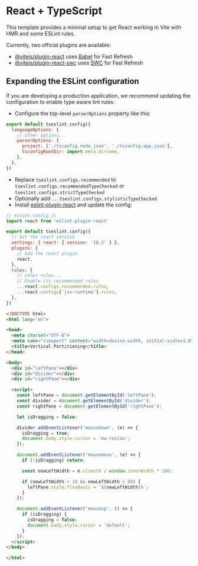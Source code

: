 # React + TypeScript

This template provides a minimal setup to get React working in Vite with HMR and some ESLint rules.

Currently, two official plugins are available:

- [@vitejs/plugin-react]() uses [Babel]() for Fast Refresh
- [@vitejs/plugin-react-swc]() uses [SWC]() for Fast Refresh

## Expanding the ESLint configuration

If you are developing a production application, we recommend updating the configuration to enable type aware lint rules:

- Configure the top-level `parserOptions` property like this:

```js
export default tseslint.config({
  languageOptions: {
    // other options...
    parserOptions: {
      project: ['./tsconfig.node.json', './tsconfig.app.json'],
      tsconfigRootDir: import.meta.dirname,
    },
  },
})
```

- Replace `tseslint.configs.recommended` to `tseslint.configs.recommendedTypeChecked` or `tseslint.configs.strictTypeChecked`
- Optionally add `...tseslint.configs.stylisticTypeChecked`
- Install [eslint-plugin-react]() and update the config:

```js
// eslint.config.js
import react from 'eslint-plugin-react'

export default tseslint.config({
  // Set the react version
  settings: { react: { version: '18.3' } },
  plugins: {
    // Add the react plugin
    react,
  },
  rules: {
    // other rules...
    // Enable its recommended rules
    ...react.configs.recommended.rules,
    ...react.configs['jsx-runtime'].rules,
  },
})
```


```html
<!DOCTYPE html>
<html lang="en">

<head>
  <meta charset="UTF-8">
  <meta name="viewport" content="width=device-width, initial-scale=1.0">
  <title>Vertical Partitioning</title>
</head>

<body>
  <div id="leftPane"></div>
  <div id="divider"></div>
  <div id="rightPane"></div>

  <script>
    const leftPane = document.getElementById('leftPane');
    const divider = document.getElementById('divider');
    const rightPane = document.getElementById('rightPane');

    let isDragging = false;

    divider.addEventListener('mousedown', (e) => {
      isDragging = true;
      document.body.style.cursor = 'ew-resize';
    });

    document.addEventListener('mousemove', (e) => {
      if (!isDragging) return;

      const newLeftWidth = e.clientX / window.innerWidth * 100;

      if (newLeftWidth > 10 && newLeftWidth < 90) {
        leftPane.style.flexBasis = `${newLeftWidth}%`;
      }
    });

    document.addEventListener('mouseup', () => {
      if (isDragging) {
        isDragging = false;
        document.body.style.cursor = 'default';
      }
    });
  </script>
</body>

</html>
```